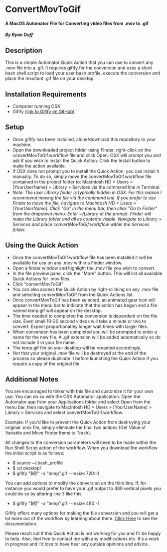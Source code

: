 # ConvertMovToGif

#### A MacOS Automator File for Converting video files from .mov to .gif

##### By Ryan Duff

## Description
This is a simple Automator Quick Action that you can use to convert any .mov file into a .gif. It requires gifify for the conversion and uses a short bash shell script to load your user bash profile, execute the conversion and place the resultant .gif file on your desktop.


## Installation Requirements
* Computer running OSX
* Gifify [(link to Gifify on GitHub)](https://github.com/vvo/gifify "Gifify")

## Setup
* Once gifify has been installed, clone/download this repository to your machine.
* Open the downloaded project folder using Finder, right-click on the convertMovToGif.workflow file and click Open. OSX will prompt you and ask if you wish to install the Quick Action. Click the Install button to make the action available.
* If OSX does not prompt you to install the Quick Action, you can install it manually. To do so, simply move the convertMovToGif.workflow file contained in the project folder to: Macintosh HD > Users > [YourUserName] > Library > Services via the command line in Terminal.
* _Note: The user Library folder is typically hidden in OSX. For this reason I recommend moving the file via the command line. If you prefer to use Finder to move the file, navigate to Macintosh HD > Users > [YourUserName]. Click "Go" in the menu bar, then click "Go to Folder" from the dropdown menu. Enter ~/Library at the prompt. Finder will make the Library folder and all its contents visible. Navigate to Library > Services and place convertMovToGif.workflow within the Services folder._

## Using the Quick Action
* Once the convertMovToGif.workflow file has been installed it will be available for use on any .mov within a Finder window. 
* Open a finder window and highlight the .mov file you wish to convert. 
* In the file preview pane, click the "More" button. This will list all available Quick Actions for .mov files.
* Click "convertMovToGif"
* You can also access the Quick Action by right-clicking on any .mov file and selecting convertMovToGif from the Quick Actions list.
* Once convertMovToGif has been selected, an animated gear icon will appear in the menu bar to indicate that the action has begun and a file named temp.gif will appear on the desktop.
* The time needed to completed the conversion is dependent on the file size. Even small 10-20 second videos will take a minute or two to convert. Expect proportionatley longer wait times with larger files.
* When conversion has been completed you will be prompted to enter a name for the new file. A .gif extension will be added automatically so do not include it in your file name.
* The temp.gif file on your desktop will be renamed accordingly.
* Not that your original .mov file will be destroyed at the end of the process so please duplicate it before launching the Quick Action if you require a copy of the original file.

## Additional Notes
You are encouraged to tinker with this file and customize it for your own use. You can do so with the OSX Automator application. Open the Automator app from your Applications folder and select Open from the menu bar, then navigate to Macintosh HD > Users > [YourUserName] > Library > Services and select convertMovToGif.workflow. 

Example: If you'd like to prevent the Quick Action from destroying your original .mov file, simply eliminate the final two actions (Get Value of Variable and Move Finder Items to Trash).

All changes to the conversion parameters will need to be made within the Run Shell Script action of the workflow. When you download the workflow the initial script is as follows:

* $ source ~/.bash_profile
* $ cd desktop/
* $ gifify  "$@" -o "temp".gif --resize 720:-1

You can add options to modify the conversion on the third line. If, for instance you would prefer to have your .gif output to 480 vertical pixels you could do so by altering line 3 like this:

* $ gifify  "$@" -o "temp".gif --resize 480:-1

Gifify offers many options for making the file conversion and you will get a lot more out of the workflow by learning about them. [Click Here](https://github.com/vvo/gifify) to see the documentation. 

Please reach out if this Quick Action is not working for you and I'll be happy to help. Also, feel free to contact me with any modifications etc. It's a work in progress and I'd love to have hear any outside opinions and advice.

